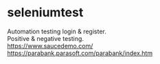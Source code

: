 # seleniumtest
Automation testing login & register. </br>
Positive & negative testing. </br>
https://www.saucedemo.com/ </br>
https://parabank.parasoft.com/parabank/index.htm

